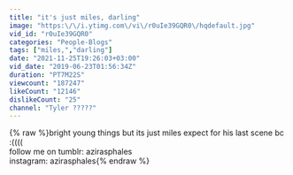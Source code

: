 ```yaml
---
title: "it's just miles, darling"
image: "https:\/\/i.ytimg.com\/vi\/r0uIe39GQR0\/hqdefault.jpg"
vid_id: "r0uIe39GQR0"
categories: "People-Blogs"
tags: ["miles,","darling"]
date: "2021-11-25T19:26:03+03:00"
vid_date: "2019-06-23T01:56:34Z"
duration: "PT7M22S"
viewcount: "187247"
likeCount: "12146"
dislikeCount: "25"
channel: "Tyler ?????"
---
```

{% raw %}bright young things but its just miles expect for his last scene bc :((((<br />follow me on tumblr: azirasphales<br />instagram: azirasphales{% endraw %}

